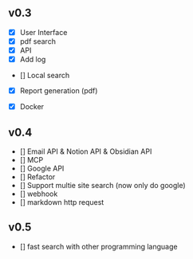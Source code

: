 ## v0.3 
- [x] User Interface
- [x] pdf search
- [x] API
- [x] Add log
- [] Local search
- [x] Report generation (pdf)
- [x] Docker


## v0.4
- [] Email API & Notion API & Obsidian API
- [] MCP 
- [] Google API 
- [] Refactor
- [] Support multie site search (now only do google)
- [] webhook
- [] markdown http request 

## v0.5
- [] fast search with other programming language
